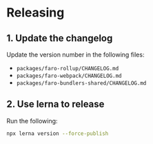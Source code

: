 # Releasing

## 1. Update the changelog

Update the version number in the following files:
- `packages/faro-rollup/CHANGELOG.md`
- `packages/faro-webpack/CHANGELOG.md`
- `packages/faro-bundlers-shared/CHANGELOG.md`

## 2. Use lerna to release

Run the following:

```bash
npx lerna version --force-publish
```

